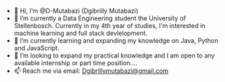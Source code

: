 - 👋 Hi, I’m @D-Mutabazi (Dgibrilly Mutabazi)
- 👀 I’m currently a Data Engineering student the University of Stellenbosch. Currently in my 4th year of studies,
   I'm interested in machine learning and full stack devlelopment.
- 🌱 I’m currently learning and expanding my knowledge on Java, Python and JavaScript.
- 💞️ I’m looking to expand my practical knowledge and I am open to any available internship or part time position....
- 📫 Reach me via email: Dgibrillymutabazi@gmail.com

<!---
D-Mutabazi/D-Mutabazi is a ✨ special ✨ repository because its `README.md` (this file) appears on your GitHub profile.
You can click the Preview link to take a look at your changes.
--->
